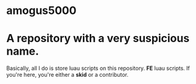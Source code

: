 # amogus5000
# A repository with a very **suspicious** name.
Basically, all I do is store luau scripts on this repository.
**FE** luau scripts.
If you're here, you're either a **skid** or a contributor.
